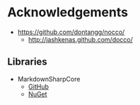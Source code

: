 # Acknowledgements

- https://github.com/dontangg/nocco/
  - http://jashkenas.github.com/docco/

## Libraries

- MarkdownSharpCore
  - [GitHub](https://github.com/jasongaylord/markdownsharp)
  - [NuGet](https://www.nuget.org/packages/MarkdownSharpCore/)

